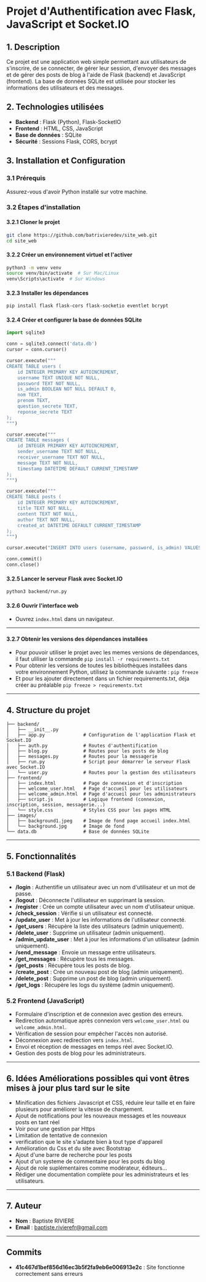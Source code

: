 # Projet d'Authentification avec Flask, JavaScript et Socket.IO

## 1. Description
Ce projet est une application web simple permettant aux utilisateurs de s'inscrire, de se connecter, de gérer leur session, d'envoyer des messages et de gérer des posts de blog à l'aide de Flask (backend) et JavaScript (frontend). La base de données SQLite est utilisée pour stocker les informations des utilisateurs et des messages.

## 2. Technologies utilisées
- **Backend** : Flask (Python), Flask-SocketIO
- **Frontend** : HTML, CSS, JavaScript
- **Base de données** : SQLite
- **Sécurité** : Sessions Flask, CORS, bcrypt

## 3. Installation et Configuration

### 3.1 Prérequis
Assurez-vous d'avoir Python installé sur votre machine.

### 3.2 Étapes d'installation

#### 3.2.1 Cloner le projet
```bash
git clone https://github.com/batrivieredev/site_web.git
cd site_web
```

#### 3.2.2 Créer un environnement virtuel et l'activer
```bash
python3 -m venv venv
source venv/bin/activate  # Sur Mac/Linux
venv\Scripts\activate  # Sur Windows
```

#### 3.2.3 Installer les dépendances
```bash
pip install flask flask-cors flask-socketio eventlet bcrypt
```

#### 3.2.4 Créer et configurer la base de données SQLite
```python
import sqlite3

conn = sqlite3.connect('data.db')
cursor = conn.cursor()

cursor.execute("""
CREATE TABLE users (
    id INTEGER PRIMARY KEY AUTOINCREMENT,
    username TEXT UNIQUE NOT NULL,
    password TEXT NOT NULL,
    is_admin BOOLEAN NOT NULL DEFAULT 0,
    nom TEXT,
    prenom TEXT,
    question_secrete TEXT,
    reponse_secrete TEXT
);
""")

cursor.execute("""
CREATE TABLE messages (
    id INTEGER PRIMARY KEY AUTOINCREMENT,
    sender_username TEXT NOT NULL,
    receiver_username TEXT NOT NULL,
    message TEXT NOT NULL,
    timestamp DATETIME DEFAULT CURRENT_TIMESTAMP
);
""")

cursor.execute("""
CREATE TABLE posts (
    id INTEGER PRIMARY KEY AUTOINCREMENT,
    title TEXT NOT NULL,
    content TEXT NOT NULL,
    author TEXT NOT NULL,
    created_at DATETIME DEFAULT CURRENT_TIMESTAMP
);
""")

cursor.execute("INSERT INTO users (username, password, is_admin) VALUES ('admin', 'admin123', 1);")

conn.commit()
conn.close()
```

#### 3.2.5 Lancer le serveur Flask avec Socket.IO
```bash
python3 backend/run.py
```

#### 3.2.6 Ouvrir l'interface web
- Ouvrez `index.html` dans un navigateur.

---

#### 3.2.7 Obtenir les versions des dépendances installées
- Pour pouvoir utiliser le projet avec les memes versions de dépendances, il faut uliliser la commande `pip install -r requirements.txt`
- Pour obtenir les versions de toutes les bibliothèques installées dans votre environnement Python, utilisez la commande suivante :
`pip freeze`
- Et pour les ajouter directement dans un fichier requirements.txt, déja créer au préalable `pip freeze > requirements.txt`


---

## 4. Structure du projet

```
├── backend/
│   ├── __init__.py
│   ├── app.py              # Configuration de l'application Flask et Socket.IO
│   ├── auth.py             # Routes d'authentification
│   ├── blog.py             # Routes pour les posts de blog
│   ├── messages.py         # Routes pour la messagerie
│   ├── run.py              # Script pour démarrer le serveur Flask avec Socket.IO
│   └── user.py             # Routes pour la gestion des utilisateurs
├── frontend/
│   ├── index.html          # Page de connexion et d'inscription
│   ├── welcome_user.html   # Page d'accueil pour les utilisateurs
│   ├── welcome_admin.html  # Page d'accueil pour les administrateurs
│   ├── script.js           # Logique frontend (connexion, inscription, session, messagerie...)
│   └── style.css           # Styles CSS pour les pages HTML
├── images/
│   ├── background1.jpeg    # Image de fond page accueil index.html
│   └── background.jpg      # Image de fond
└── data.db                 # Base de données SQLite
```

---

## 5. Fonctionnalités

### 5.1 Backend (Flask)
- **/login** : Authentifie un utilisateur avec un nom d'utilisateur et un mot de passe.
- **/logout** : Déconnecte l'utilisateur en supprimant la session.
- **/register** : Crée un compte utilisateur avec un nom d'utilisateur unique.
- **/check_session** : Vérifie si un utilisateur est connecté.
- **/update_user** : Met à jour les informations de l'utilisateur connecté.
- **/get_users** : Récupère la liste des utilisateurs (admin uniquement).
- **/delete_user** : Supprime un utilisateur (admin uniquement).
- **/admin_update_user** : Met à jour les informations d'un utilisateur (admin uniquement).
- **/send_message** : Envoie un message entre utilisateurs.
- **/get_messages** : Récupère tous les messages.
- **/get_posts** : Récupère tous les posts de blog.
- **/create_post** : Crée un nouveau post de blog (admin uniquement).
- **/delete_post** : Supprime un post de blog (admin uniquement).
- **/get_logs** : Récupère les logs du système (admin uniquement).

### 5.2 Frontend (JavaScript)
- Formulaire d'inscription et de connexion avec gestion des erreurs.
- Redirection automatique après connexion vers `welcome_user.html` ou `welcome_admin.html`.
- Vérification de session pour empêcher l'accès non autorisé.
- Déconnexion avec redirection vers `index.html`.
- Envoi et réception de messages en temps réel avec Socket.IO.
- Gestion des posts de blog pour les administrateurs.

---

## 6. Idées Améliorations possibles qui vont êtres mises à jour plus tard sur le site
- Minification des fichiers Javascript et CSS, réduire leur taille et en faire plusieurs pour améliorer la vitesse de chargement.
- Ajout de notifications pour les nouveaux messages et les nouveaux posts en tant réel
- Voir pour une gestion par Https
- Limitation de tentative de connexion
- verification que le site s'adapte bien à tout type d'appareil
- Amélioration du Css et du site avec Bootstrap
- Ajout d'une barre de recherche pour les posts
- Ajout d'un systeme de commentaire pour les posts du blog
- Ajout de role suplémentaires comme modérateur, éditeurs...
- Rédiger une documentation complète pour les administrateurs et les utilisateurs.

---

## 7. Auteur
- **Nom** : Baptiste RIVIERE
- **Email** : [baptiste.rivierefr@gmail.com](mailto:baptiste.rivierefr@gmail.com)

---

## Commits
- **41c467d1bef856d16ec3b5f2fa9eb6e006913e2c** : Site fonctionne correctement sans erreurs
